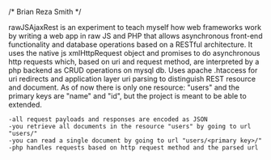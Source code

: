 /*
Brian Reza Smith
*/


rawJSAjaxRest is an experiment to teach myself how web frameworks work by writing a web app 
in raw JS and PHP that allows asynchronous front-end functionality and 
database operations based on a RESTful architecture. 
It uses the native js xmlHttpRequest object and promises to do asynchronous http requests which, 
based on uri and request method, are interpreted by a php backend as CRUD operations on mysql db. 
Uses apache .htaccess for uri redirects and application layer uri parsing to distinguish REST resource and document. 
As of now there is only one resource: "users" and the primary keys are "name" and "id", but 
the project is meant to be able to extended.

	-all request payloads and responses are encoded as JSON
	-you retrieve all documents in the resource "users" by going to url "users/"
	-you can read a single document by going to url "users/<primary key>/" 
	-php handles requests based on http request method and the parsed url  
